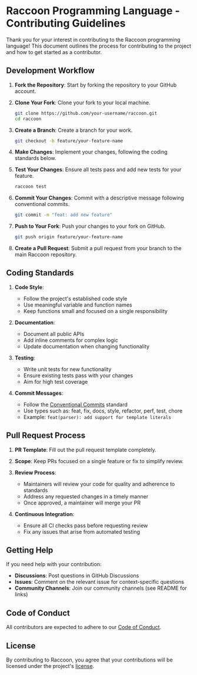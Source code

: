 # Raccoon Programming Language - Contributing Guidelines

Thank you for your interest in contributing to the Raccoon programming language! This document outlines the process for contributing to the project and how to get started as a contributor.

## Development Workflow

1. **Fork the Repository**: Start by forking the repository to your GitHub account.

2. **Clone Your Fork**: Clone your fork to your local machine.
   ```bash
   git clone https://github.com/your-username/raccoon.git
   cd raccoon
   ```

3. **Create a Branch**: Create a branch for your work.
   ```bash
   git checkout -b feature/your-feature-name
   ```

4. **Make Changes**: Implement your changes, following the coding standards below.

5. **Test Your Changes**: Ensure all tests pass and add new tests for your feature.
   ```bash
   raccoon test
   ```

6. **Commit Your Changes**: Commit with a descriptive message following conventional commits.
   ```bash
   git commit -m "feat: add new feature"
   ```

7. **Push to Your Fork**: Push your changes to your fork on GitHub.
   ```bash
   git push origin feature/your-feature-name
   ```

8. **Create a Pull Request**: Submit a pull request from your branch to the main Raccoon repository.

## Coding Standards

1. **Code Style**:
   - Follow the project's established code style
   - Use meaningful variable and function names
   - Keep functions small and focused on a single responsibility

2. **Documentation**:
   - Document all public APIs
   - Add inline comments for complex logic
   - Update documentation when changing functionality

3. **Testing**:
   - Write unit tests for new functionality
   - Ensure existing tests pass with your changes
   - Aim for high test coverage

4. **Commit Messages**:
   - Follow the [Conventional Commits](https://www.conventionalcommits.org/) standard
   - Use types such as: feat, fix, docs, style, refactor, perf, test, chore
   - Example: `feat(parser): add support for template literals`

## Pull Request Process

1. **PR Template**: Fill out the pull request template completely.

2. **Scope**: Keep PRs focused on a single feature or fix to simplify review.

3. **Review Process**:
   - Maintainers will review your code for quality and adherence to standards
   - Address any requested changes in a timely manner
   - Once approved, a maintainer will merge your PR

4. **Continuous Integration**:
   - Ensure all CI checks pass before requesting review
   - Fix any issues that arise from automated testing

## Getting Help

If you need help with your contribution:

- **Discussions**: Post questions in GitHub Discussions
- **Issues**: Comment on the relevant issue for context-specific questions
- **Community Channels**: Join our community channels (see README for links)

## Code of Conduct

All contributors are expected to adhere to our [Code of Conduct](CODE_OF_CONDUCT.md).

## License

By contributing to Raccoon, you agree that your contributions will be licensed under the project's [license](LICENSE.md).